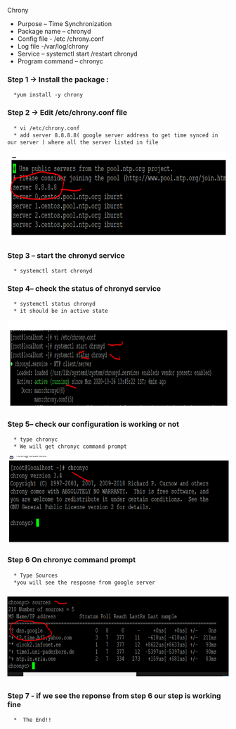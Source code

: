  Chrony
* Purpose – Time Synchronization
* Package name – chronyd 
* Config file - /etc /chrony.conf 
* Log file -/var/log/chrony
* Service – systemctl start /restart chronyd
* Program  command – chronyc
### Step 1 -> Install the package : 
      *yum install -y chrony

### Step 2 -> Edit /etc/chrony.conf file  
      * vi /etc/chrony.conf
      * add server 8.8.8.8( google server address to get time synced in our server ) where all the server listed in file
     
 <img src="images./adding google server.PNG" height=200>
 
### Step 3 – start the chronyd service  
      * systemctl start chronyd 
      
### Step 4– check the status of chronyd service  
      * systemctl status chronyd
      * it should be in active state
      
 <img src="images./chronyd_status.PNG" height=200>
 
 
 ### Step 5– check our configuration is working or not   
      * type chronyc 
      * We will get chronyc command prompt 
      
 <img src="images./chronyc.PNG" height=200>
 
 ### Step 6 On chronyc command prompt 
      * Type Sources
      *you will see the resposne from google server
      
 <img src="images./google_server_response.PNG" height=200>
 
### Step 7 - if we see the reponse from step 6 our step is working fine
      *  The End!!

 
 


 
 
